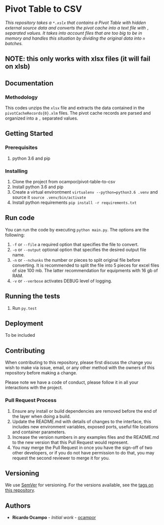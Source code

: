 # Pivot Table to CSV

*This repository takes a `*.xslx` that contains a Pivot Table with hidden external source data and converts the pivot cache into a text file with `,` separated values. It takes into account files that are too big to be in memory and handles this situation by dividing the original data into `n` batches.*

## NOTE: this only works with xlsx files (it will fail on xlsb)

## Documentation
### Methodology
This codes unzips the `xlsx` file and extracts the data contained in the `pivotCacheRecords{0}.xlm` files. The pivot cache records are parsed and organized into a `,` separated values.  

## Getting Started
### Prerequisites
1. python 3.6 and pip

### Installing
1. Clone the project from ocampor/pivot-table-to-csv
1. Install python 3.6 and pip
1. Create a virtual environtment `virtualenv --python=python3.6 .venv` and source it `source .venv/bin/activate`
1. Install python requirements `pip install -r requirements.txt`

## Run code
You can run the code by executing `python main.py`. The options are the following:
1. `-f` or `--file` a required option that specifies the file to convert.
1. `-o` or `--output` optional option that specifies the desired output file name.
1. `-n` or `--nchunks` the number or pieces to split original file before converting. It is recommended to split the file into 5 pieces for excel files of size 100 mb. The latter recommendation for equipments with 16 gb of RAM. 
1. `-v` or `--verbose` activates DEBUG level of logging.

## Running the tests
1. Run `py.test`

## Deployment
To be included

## Contributing
When contributing to this repository, please first discuss the change you wish to make via issue,
email, or any other method with the owners of this repository before making a change. 

Please note we have a code of conduct, please follow it in all your interactions with the project.

### Pull Request Process

1. Ensure any install or build dependencies are removed before the end of the layer when doing a 
   build.
2. Update the README.md with details of changes to the interface, this includes new environment 
   variables, exposed ports, useful file locations and container parameters.
3. Increase the version numbers in any examples files and the README.md to the new version that this
   Pull Request would represent.
4. You may merge the Pull Request in once you have the sign-off of two other developers, or if you 
   do not have permission to do that, you may request the second reviewer to merge it for you.

## Versioning
We use [SemVer](http://semver.org/) for versioning. For the versions available, see the [tags on this repository](https://github.com/your/project/tags). 

## Authors
* **Ricardo Ocampo** - *Initial work* - [ocampor](https://github.com/ocampor)
